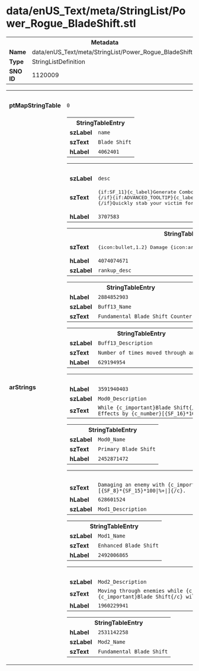 <h1>data/enUS_Text/meta/StringList/Power_Rogue_BladeShift.stl</h1><table><tr><th colspan="100%">Metadata</th></tr><tr><td><b>Name</b></td><td>data/enUS_Text/meta/StringList/Power_Rogue_BladeShift.stl</td></tr><tr><td><b>Type</b></td><td>StringListDefinition</td></tr><tr><td><b>SNO ID</b></td><td>1120009</td></tr></table>

<table><tr><th colspan="100%">Fields</th></tr><tr><td><b>ptMapStringTable</b></td><td><code>0</code></td></tr><tr><td><b>arStrings</b></td><td><table><tr><th colspan="100%">StringTableEntry</th></tr><tr><td><b>szLabel</b></td><td><code>name</code></td></tr><tr><td><b>szText</b></td><td><code>Blade Shift</code></td></tr><tr><td><b>hLabel</b></td><td><code>4062401</code></td></tr></table>


<table><tr><th colspan="100%">StringTableEntry</th></tr><tr><td><b>szLabel</b></td><td><code>desc</code></td></tr><tr><td><b>szText</b></td><td><pre>{if:SF_11}{c_label}Generate Combo Point:{/c} {c_resource}{SF_10}{/c}
{/if}{if:ADVANCED_TOOLTIP}{c_label}Lucky Hit Chance: {/c}{c_resource}[{Combat Effect Chance}|%|]{/c}
{/if}Quickly stab your victim for {c_number}{payload:IMPACT}{/c} damage and shift, allowing you to move freely through enemies for {c_number}{buffduration:MOVE_FREELY}{/c} seconds.</pre></td></tr><tr><td><b>hLabel</b></td><td><code>3707583</code></td></tr></table>


<table><tr><th colspan="100%">StringTableEntry</th></tr><tr><td><b>szText</b></td><td><pre>
{icon:bullet,1.2} Damage {icon:arrow,1.2} {c_number}{payload:IMPACT}{/c}</pre></td></tr><tr><td><b>hLabel</b></td><td><code>4074074671</code></td></tr><tr><td><b>szLabel</b></td><td><code>rankup_desc</code></td></tr></table>


<table><tr><th colspan="100%">StringTableEntry</th></tr><tr><td><b>hLabel</b></td><td><code>2884852903</code></td></tr><tr><td><b>szLabel</b></td><td><code>Buff13_Name</code></td></tr><tr><td><b>szText</b></td><td><code>Fundamental Blade Shift Counter</code></td></tr></table>


<table><tr><th colspan="100%">StringTableEntry</th></tr><tr><td><b>szLabel</b></td><td><code>Buff13_Description</code></td></tr><tr><td><b>szText</b></td><td><code>Number of times moved through an enemy</code></td></tr><tr><td><b>hLabel</b></td><td><code>629194954</code></td></tr></table>


<table><tr><th colspan="100%">StringTableEntry</th></tr><tr><td><b>hLabel</b></td><td><code>3591940403</code></td></tr><tr><td><b>szLabel</b></td><td><code>Mod0_Description</code></td></tr><tr><td><b>szText</b></td><td><code>While {c_important}Blade Shift{/c} is active you gain {c_number}[{SF_1}*100|%|]{/c} to all Non-Physical Resistances and reduce the duration of incoming Control Impairing Effects by {c_number}[{SF_16}*100|%|]{/c} .</code></td></tr></table>


<table><tr><th colspan="100%">StringTableEntry</th></tr><tr><td><b>szLabel</b></td><td><code>Mod0_Name</code></td></tr><tr><td><b>szText</b></td><td><code>Primary Blade Shift</code></td></tr><tr><td><b>hLabel</b></td><td><code>2452871472</code></td></tr></table>


<table><tr><th colspan="100%">StringTableEntry</th></tr><tr><td><b>szText</b></td><td><code>Damaging an enemy with {c_important}Blade Shift{/c} grants {c_number}[{SF_8}*100|%+|]{/c} Movement Speed while {c_important}Blade Shift{/c} is active, up to {c_number}[{SF_8}*{SF_15}*100|%+|]{/c}.</code></td></tr><tr><td><b>hLabel</b></td><td><code>628601524</code></td></tr><tr><td><b>szLabel</b></td><td><code>Mod1_Description</code></td></tr></table>


<table><tr><th colspan="100%">StringTableEntry</th></tr><tr><td><b>szLabel</b></td><td><code>Mod1_Name</code></td></tr><tr><td><b>szText</b></td><td><code>Enhanced Blade Shift</code></td></tr><tr><td><b>hLabel</b></td><td><code>2492006865</code></td></tr></table>


<table><tr><th colspan="100%">StringTableEntry</th></tr><tr><td><b>szLabel</b></td><td><code>Mod2_Description</code></td></tr><tr><td><b>szText</b></td><td><code>Moving through enemies while {c_important}Blade Shift{/c} is active refreshes its duration. After moving through enemies {c_number}{SF_4}{/c} times, your next {c_important}Blade Shift{/c} will {c_important}{u}Daze{/u}{/c} enemies for {c_number}{buffduration:MOD_DAZE}{/c} seconds.</code></td></tr><tr><td><b>hLabel</b></td><td><code>1960229941</code></td></tr></table>


<table><tr><th colspan="100%">StringTableEntry</th></tr><tr><td><b>hLabel</b></td><td><code>2531142258</code></td></tr><tr><td><b>szLabel</b></td><td><code>Mod2_Name</code></td></tr><tr><td><b>szText</b></td><td><code>Fundamental Blade Shift</code></td></tr></table>


</td></tr></table>

